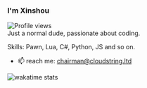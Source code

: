 ### I'm Xinshou
![Profile views](https://gpvc.arturio.dev/LeXinshou)  
Just a normal dude, passionate about coding.

Skills: Pawn, Lua, C#, Python, JS and so on.

- 📫 reach me: chairman@cloudstring.ltd


![wakatime stats](https://github-readme-stats.vercel.app/api/wakatime?username=Xinshou&layout=compact)
